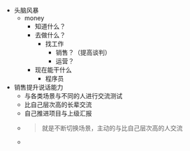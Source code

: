 - 头脑风暴
	- money
		- 知道什么？
		- 去做什么？
			- 找工作
				- 销售？（提高谈判）
				- 运营？
		- 现在能干什么
			- 程序员
- 销售提升说话能力
	- 与各类场景与不同的人进行交流测试
	- 比自己层次高的长辈交流
	- 自己推进项目与上级汇报
	- > 就是不断切换场景，主动的与比自己层次高的人交流
	-